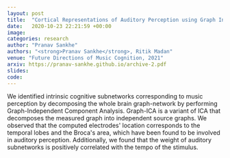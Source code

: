 ```yaml
---
layout: post
title:  "Cortical Representations of Auditory Perception using Graph Independent Component Analysis on EEG"
date:   2020-10-23 22:21:59 +00:00
image: 
categories: research
author: "Pranav Sankhe"
authors: "<strong>Pranav Sankhe</strong>, Ritik Madan"
venue: "Future Directions of Music Cognition, 2021"
arxiv: https://pranav-sankhe.github.io/archive-2.pdf
slides: 
code: 
---
```

We identified intrinsic cognitive subnetworks corresponding to music perception by decomposing the whole brain graph-network by performing Graph-Independent Component Analysis. Graph-ICA is a variant of ICA that decomposes the measured graph into independent source graphs. We observed that the computed electrodes' location corresponds to the temporal lobes and the Broca's area, which have been found to be involved in auditory perception. Additionally, we found that the weight of auditory subnetworks is positively correlated with the tempo of the stimulus.
